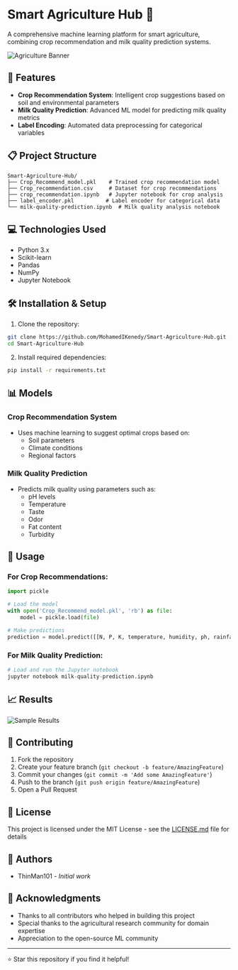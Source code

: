 # Smart Agriculture Hub 🌾

A comprehensive machine learning platform for smart agriculture, combining crop recommendation and milk quality prediction systems.

![Agriculture Banner](https://www.synox.io/wp-content/uploads/2022/04/smart-farming-smart-agriculture-iot.jpg)

## 🚀 Features

- **Crop Recommendation System**: Intelligent crop suggestions based on soil and environmental parameters
- **Milk Quality Prediction**: Advanced ML model for predicting milk quality metrics
- **Label Encoding**: Automated data preprocessing for categorical variables

## 📋 Project Structure

```
Smart-Agriculture-Hub/
├── Crop_Recommend_model.pkl    # Trained crop recommendation model
├── Crop_recommendation.csv     # Dataset for crop recommendations
├── crop_recommendation.ipynb   # Jupyter notebook for crop analysis
├── label_encoder.pkl          # Label encoder for categorical data
└── milk-quality-prediction.ipynb  # Milk quality analysis notebook
```

## 💻 Technologies Used

- Python 3.x
- Scikit-learn
- Pandas
- NumPy
- Jupyter Notebook

## 🛠️ Installation & Setup

1. Clone the repository:
```bash
git clone https://github.com/MohamedIKenedy/Smart-Agriculture-Hub.git
cd Smart-Agriculture-Hub
```

2. Install required dependencies:
```bash
pip install -r requirements.txt
```

## 📊 Models

### Crop Recommendation System
- Uses machine learning to suggest optimal crops based on:
  - Soil parameters
  - Climate conditions
  - Regional factors

### Milk Quality Prediction
- Predicts milk quality using parameters such as:
  - pH levels
  - Temperature
  - Taste
  - Odor
  - Fat content
  - Turbidity

## 🎯 Usage

### For Crop Recommendations:
```python
import pickle

# Load the model
with open('Crop_Recommend_model.pkl', 'rb') as file:
    model = pickle.load(file)

# Make predictions
prediction = model.predict([[N, P, K, temperature, humidity, ph, rainfall]])
```

### For Milk Quality Prediction:
```python
# Load and run the Jupyter notebook
jupyter notebook milk-quality-prediction.ipynb
```

## 📈 Results

![Sample Results]([https://via.placeholder.com/600x300.png?text=Sample+Results+Visualization](https://freeeway.com/wp-content/uploads/2023/04/IoT-in-agriculture-%E2%80%93-6-smart-farming-examples-1.png))

## 🤝 Contributing

1. Fork the repository
2. Create your feature branch (`git checkout -b feature/AmazingFeature`)
3. Commit your changes (`git commit -m 'Add some AmazingFeature'`)
4. Push to the branch (`git push origin feature/AmazingFeature`)
5. Open a Pull Request

## 📝 License

This project is licensed under the MIT License - see the [LICENSE.md](LICENSE.md) file for details

## 👥 Authors

- ThinMan101 - *Initial work*

## 🙏 Acknowledgments

- Thanks to all contributors who helped in building this project
- Special thanks to the agricultural research community for domain expertise
- Appreciation to the open-source ML community

---
⭐ Star this repository if you find it helpful!
